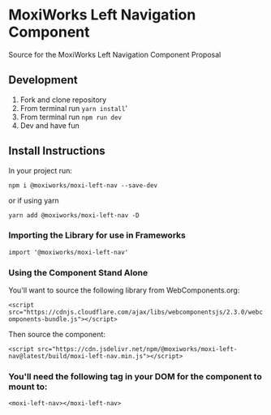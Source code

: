 # MoxiWorks Left Navigation Component

Source for the MoxiWorks Left Navigation Component Proposal

## Development

1. Fork and clone repository
2. From terminal run `yarn install`'
3. From terminal run `npm run dev`
4. Dev and have fun

## Install Instructions

In your project run:

`npm i @moxiworks/moxi-left-nav --save-dev`

or if using yarn

`yarn add @moxiworks/moxi-left-nav -D`

### Importing the Library for use in Frameworks

`import '@moxiworks/moxi-left-nav'`

### Using the Component Stand Alone

You'll want to source the following library from WebComponents.org:

`<script src="https://cdnjs.cloudflare.com/ajax/libs/webcomponentsjs/2.3.0/webcomponents-bundle.js"></script>`

Then source the component:

`<script src="https://cdn.jsdelivr.net/npm/@moxiworks/moxi-left-nav@latest/build/moxi-left-nav.min.js"></script>`

### You'll need the following tag in your DOM for the component to mount to:

`<moxi-left-nav></moxi-left-nav>`